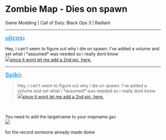 # Zombie Map - Dies on spawn
Game Modding | Call of Duty: Black Ops 3 | Radiant

---
<strong style="font-size: 1.4em;"><span style="text-decoration: underline;text-decoration-color: #34a7f9;"><span style="color:#34a7f9;">ujicos</span></span>:</strong>

<p>Hey, i can&#39;t seem to figure out why i die on spawn. I&#39;ve added a volume and set what i *assumed* was needed so i really dont know<br /><img style="max-width: 500px;" src="{{ '/wiki/threads/assets/a.173.png' | relative_url }}"><a href="https://prnt.sc/ovuqzk">since it wont let me add a 2nd pic, here.</a></p>

---
<strong style="font-size: 1.4em;"><span style="text-decoration: underline;text-decoration-color: #34a7f9;"><span style="color:#34a7f9;">Spiki</span></span>:</strong>

<p><blockquote>Hey, i can&#39;t seem to figure out why i die on spawn. I&#39;ve added a volume and set what i *assumed* was needed so i really dont know<br /><img style="max-width: 500px;" src="{{ '/wiki/threads/assets/a.173.png' | relative_url }}"><a href="https://prnt.sc/ovuqzk">since it wont let me add a 2nd pic, here.</a><br /></blockquote><br /><br />You need to add the targetname to your mapname.gsc<br /><img style="max-width: 500px;" src="{{ '/wiki/threads/assets/a.174.png' | relative_url }}"><br /><br />for the record someone already made dome</p>
